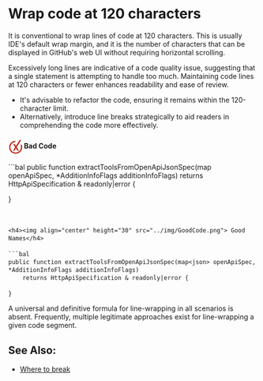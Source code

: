 # Wrap code at 120 characters

It is conventional to wrap lines of code at 120 characters. This is usually IDE's default wrap margin, and it is the number of characters that can be displayed in GitHub's web UI without requiring horizontal scrolling.

Excessively long lines are indicative of a code quality issue, suggesting that a single statement is attempting to handle too much. Maintaining code lines at 120 characters or fewer enhances readability and ease of review. 
- It's advisable to refactor the code, ensuring it remains within the 120-character limit. 
- Alternatively, introduce line breaks strategically to aid readers in comprehending the code more effectively.

<h4><img align="center" height="30" src="../img/BadCode.png"> Bad Code</h4>
```bal
public function extractToolsFromOpenApiJsonSpec(map<json> openApiSpec, *AdditionInfoFlags additionInfoFlags) returns HttpApiSpecification & readonly|error {
    
}
```


<h4><img align="center" height="30" src="../img/GoodCode.png"> Good Names</h4>

```bal
public function extractToolsFromOpenApiJsonSpec(map<json> openApiSpec, *AdditionInfoFlags additionInfoFlags) 
    returns HttpApiSpecification & readonly|error {
    
}
```

A universal and definitive formula for line-wrapping in all scenarios is absent. Frequently, multiple legitimate approaches exist for line-wrapping a given code segment.

## See Also:
- [Where to break](https://google.github.io/styleguide/javaguide.html#s4.5.1-line-wrapping-where-to-break)